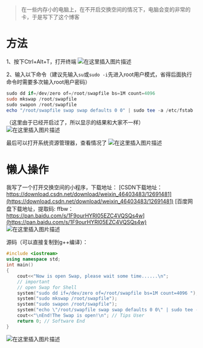 > 在一些内存小的电脑上，在不开启交换空间的情况下，电脑会变的非常的卡，于是写下了这个博客


# 方法

1、按下Ctrl+Alt+T，打开终端
![在这里插入图片描述](https://img-blog.csdnimg.cn/20200806114740839.png?x-oss-process=image/watermark,type_ZmFuZ3poZW5naGVpdGk,shadow_10,text_aHR0cHM6Ly9ibG9nLmNzZG4ubmV0L3dlaXhpbl80NjQwMzQ4Mw==,size_16,color_FFFFFF,t_70)

2、输入以下命令（建议先输入`su`或`sudo -i`先进入root用户模式，省得后面执行命令时需要多次输入root用户密码）

```powershell
sudo dd if=/dev/zero of=/root/swapfile bs=1M count=4096
sudo mkswap /root/swapfile
sudo swapon /root/swapfile
echo "/root/swapfile swap swap defaults 0 0" | sudo tee -a /etc/fstab
```
（这里由于已经开启过了，所以显示的结果和大家不一样）
![在这里插入图片描述](https://img-blog.csdnimg.cn/2020080611531481.png?x-oss-process=image/watermark,type_ZmFuZ3poZW5naGVpdGk,shadow_10,text_aHR0cHM6Ly9ibG9nLmNzZG4ubmV0L3dlaXhpbl80NjQwMzQ4Mw==,size_16,color_FFFFFF,t_70)

最后可以打开系统资源管理器，查看情况了
![在这里插入图片描述](https://img-blog.csdnimg.cn/20200806122117945.png?x-oss-process=image/watermark,type_ZmFuZ3poZW5naGVpdGk,shadow_10,text_aHR0cHM6Ly9ibG9nLmNzZG4ubmV0L3dlaXhpbl80NjQwMzQ4Mw==,size_16,color_FFFFFF,t_70)
# 懒人操作

我写了一个打开交换空间的小程序，下载地址：
[CSDN下载地址：https://download.csdn.net/download/weixin_46403483/12691481](https://download.csdn.net/download/weixin_46403483/12691481)
[百度网盘下载地址，提取码: ffbw：https://pan.baidu.com/s/1F9ourHYRl05EZC4VQSQs4w](https://pan.baidu.com/s/1F9ourHYRl05EZC4VQSQs4w) 
![在这里插入图片描述](https://img-blog.csdnimg.cn/20200819193300777.png#pic_center)


源码（可以直接复制到g++编译）：

```cpp
#include <iostream>
using namespace std;
int main()
{
	cout<<"Now is open Swap, please wait some time......\n";
	// important
	// open Swap for Shell
	system("sudo dd if=/dev/zero of=/root/swapfile bs=1M count=4096 ");
	system("sudo mkswap /root/swapfile");
	system("sudo swapon /root/swapfile");
	system("echo \"/root/swapfile swap swap defaults 0 0\" | sudo tee -a /etc/fstab ");
	cout<<"\nEnd!The Swap is open!\n"; // Tips User
	return 0; // Software End
}

```
![在这里插入图片描述](https://img-blog.csdnimg.cn/20200819191544511.png?x-oss-process=image/watermark,type_ZmFuZ3poZW5naGVpdGk,shadow_10,text_aHR0cHM6Ly9ibG9nLmNzZG4ubmV0L3dlaXhpbl80NjQwMzQ4Mw==,size_16,color_FFFFFF,t_70#pic_center)


